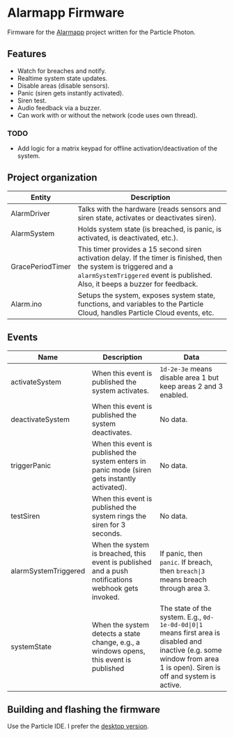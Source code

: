 # Alarmapp Firmware

Firmware for the [Alarmapp](https://github.com/ramomar/alarmapp) project written for the Particle Photon.

## Features

- Watch for breaches and notify.
- Realtime system state updates.
- Disable areas (disable sensors).
- Panic (siren gets instantly activated).
- Siren test.
- Audio feedback via a buzzer.
- Can work with or without the network (code uses own thread).

### TODO
- Add logic for a matrix keypad for offline activation/deactivation of the system.

## Project organization

| Entity                    | Description        |
|---------------------------|--------------------|
| AlarmDriver               | Talks with the hardware (reads sensors and siren state, activates or deactivates siren). |
| AlarmSystem               | Holds system state (is breached, is panic, is activated, is deactivated, etc.). |
| GracePeriodTimer          | This timer provides a 15 second siren activation delay. If the timer is finished, then the system is triggered and a `alarmSystemTriggered` event is published. Also, it beeps a buzzer for feedback. |
| Alarm.ino                 | Setups the system, exposes system state, functions, and variables to the Particle Cloud, handles Particle Cloud events, etc. |

## Events

| Name | Description | Data |
|------|-------------|-------|
| activateSystem       | When this event is published the system activates. | `1d-2e-3e` means disable area 1 but keep areas 2 and 3 enabled. |
| deactivateSystem     | When this event is published the system deactivates. | No data. |
| triggerPanic         | When this event is published the system enters in panic mode (siren gets instantly activated). | No data. |
| testSiren            | When this event is published the system rings the siren for 3 seconds. | No data. |
| alarmSystemTriggered | When the system is breached, this event is published and a push notifications webhook gets invoked. | If panic, then `panic`. If breach, then `breach\|3` means breach through area 3. |
| systemState          | When the system detects a state change, e.g., a windows opens, this event is published | The state of the system. E.g., `0d-1e-0d-0d\|0\|1` means first area is disabled and inactive (e.g. some window from area 1 is open). Siren is off and system is active. |

## Building and flashing the firmware

Use the Particle IDE. I prefer the [desktop version](https://docs.particle.io/guide/tools-and-features/dev/).
